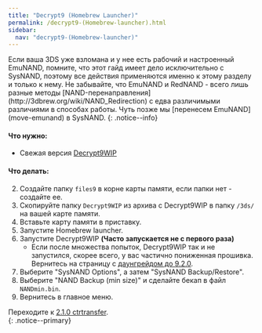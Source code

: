 ```yaml
---
title: "Decrypt9 (Homebrew Launcher)"
permalink: /decrypt9-(Homebrew-launcher).html
sidebar:
  nav: "decrypt9-(Homebrew-launcher)"
---
```

<a name="start" />
Если ваша 3DS уже взломана и у нее есть рабочий и настроенный EmuNAND, помните, что этот гайд имеет дело исключительно с SysNAND, поэтому все действия применяются именно к этому разделу и только к нему. Не забывайте, что EmuNAND и RedNAND - всего лишь разные методы [NAND-перенаправления](http://3dbrew.org/wiki/NAND_Redirection) с едва различимыми различиями в способах работы. Чуть позже мы [перенесем EmuNAND](move-emunand) в SysNAND. 
{: .notice--info}

#### <a name="what_need" />Что нужно: 

* Свежая версия [Decrypt9WIP](https://github.com/d0k3/Decrypt9WIP/releases/)

#### <a name="instructions" />Что делать:

2. Создайте папку `files9` в корне карты памяти, если папки нет - создайте ее. 
3. Скопируйте папку `Decrypt9WIP` из архива с Decrypt9WIP в папку `/3ds/` на вашей карте памяти.
4. Вставьте карту памяти в приставку.
4. Запустите Homebrew launcher.
4. Запустите Decrypt9WIP **(Часто запускается не с первого раза)**
    + Если после множества попыток, Decrypt9WIP так и не запустился, скорее всего, у вас частично пониженная прошивка. Вернитесь на страницу с [даунгрейдом до 9.2.0](9.2.0-downgrade).
4. Выберите "SysNAND Options", а затем "SysNAND Backup/Restore".
5. Выберите "NAND Backup (min size)" и сделайте бекап в файл `NANDmin.bin`.
6. Вернитесь в главное меню. 

Переходите к [2.1.0 ctrtransfer](2.1.0-ctrtransfer).    
{: .notice--primary}
